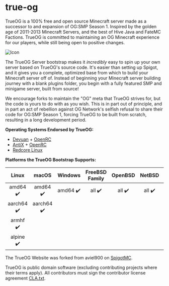 # true-og

TrueOG is a 100% free and open source Minecraft server made as a successor to and expansion of OG:SMP Season 1. Inspired by the golden age of 2011-2013 Minecraft Servers, and the best of Hive Java and FateMC Factions. TrueOG is committed to maintaining an OG Minecraft experience for our players, while still being open to positive changes.

![Icon](https://github.com/NotAlexNoyle/true-og/blob/main/logos/Logo-Alternate.png)

The TrueOG Server bootstrap makes it *incredibly* easy to spin up your own server based on TrueOG's source code. It's easier than setting up Spigot, and it gives you a complete, optimized base from which to build your Minecraft server off of. Instead of beginning your Minecraft server building journey with a blank plugins folder, you begin with a fully featured SMP and minigame server, built from source!

We encourage forks to maintain the "OG" meta that TrueOG strives for, but the code is yours to do with as you wish. This is in part out of principle, and in part an act of rebellion against OG Network's selfish refusal to share their code for OG:SMP Season 1, forcing TrueOG to be built from scratch, resulting in a long development period.

**Operating Systems Endorsed by TrueOG:**

- [Devuan](https://devuan.org/) + [OpenRC](https://wiki.gentoo.org/wiki/OpenRC/Users)
- [AntiX](https://antixlinux.com/) + [OpenRC](https://wiki.gentoo.org/wiki/OpenRC/Users)
- [Redcore Linux](https://redcorelinux.org/)

**Platforms the TrueOG Bootstrap Supports:**

|Linux|macOS|Windows|FreeBSD Family|OpenBSD|NetBSD|SerenityOS|iOS (Jailbroken)|Android|
|:---:|:---:|:---:|:---:|:---:|:---:|:---:|:---:|:---:|
|amd64 :heavy_check_mark:|amd64 :heavy_check_mark:|amd64 :heavy_check_mark:|all :heavy_check_mark:|all :heavy_check_mark:|all :heavy_check_mark:|all :heavy_check_mark:|armv7 :heavy_check_mark:|arm64 :heavy_check_mark:|
|aarch64 :heavy_check_mark:|aarch64 :heavy_check_mark:|
|armhf :heavy_check_mark:|
|alpine :heavy_check_mark:|

The TrueOG Website was forked from aviel900 on [SpigotMC](https://www.spigotmc.org/resources/minecraft-one-page-template.59734/).

TrueOG is public domain software (excluding contributing projects where their terms apply). All contributors must sign the contributor license agreement [CLA.txt](https://github.com/NotAlexNoyle/true-og/blob/main/CLA.txt).
